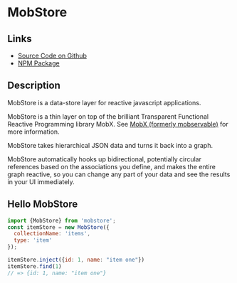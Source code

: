 # MobStore

## Links

* [Source Code on Github](https://github.com/trelora/mobstore)
* [NPM Package](https://www.npmjs.com/package/mobstore)

## Description

MobStore is a data-store layer for reactive javascript applications.

MobStore is a thin layer on top of the brilliant Transparent Functional Reactive Programming library MobX. See [MobX (formerly mobservable)](http://mobxjs.github.io/mobx/) for more information.

MobStore takes hierarchical JSON data and turns it back into a graph.

MobStore automatically hooks up bidirectional, potentially circular references based on the associations you define, and makes the entire graph reactive, so you can change any part of your data and see the results in your UI immediately.


## Hello MobStore

```javascript
import {MobStore} from 'mobstore';
const itemStore = new MobStore({
  collectionName: 'items',
  type: 'item'
});

itemStore.inject({id: 1, name: "item one"})
itemStore.find(1)
// => {id: 1, name: "item one"}
```

